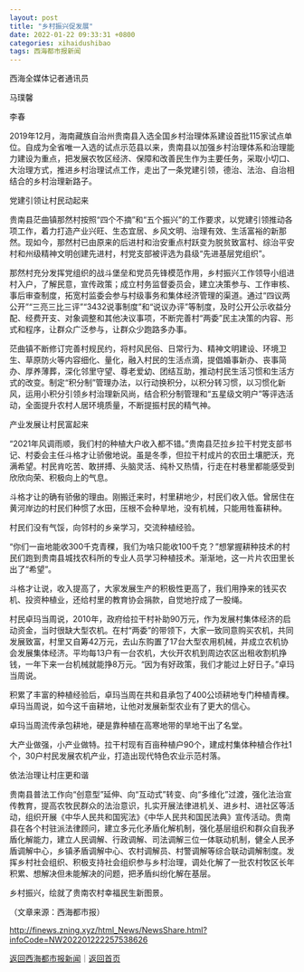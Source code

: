 ```yaml
---
layout: post
title: "乡村振兴促发展"
date: 2022-01-22 09:33:31 +0800
categories: xihaidushibao
tags: 西海都市报新闻
---
```

<p>西海全媒体记者通讯员</p>
 <p>马璞馨</p>
 <p>李春 </p>
 <p>2019年12月，海南藏族自治州贵南县入选全国乡村治理体系建设首批115家试点单位。自成为全省唯一入选的试点示范县以来，贵南县以加强乡村治理体系和治理能力建设为重点，把发展农牧区经济、保障和改善民生作为主要任务，采取小切口、大治理方式，推进乡村治理试点工作，走出了一条党建引领，德治、法治、自治相结合的乡村治理新路子。</p>
 <p>党建引领让村民动起来</p>
 <p>贵南县茫曲镇那然村按照“四个不摘”和“五个振兴”的工作要求，以党建引领推动各项工作，着力打造产业兴旺、生态宜居、乡风文明、治理有效、生活富裕的新那然。现如今，那然村已由原来的后进村和治安重点村跃变为脱贫致富村、综治平安村和州级精神文明创建先进村，村党支部被评选为县级“先进基层党组织”。</p>
 <p>那然村充分发挥党组织的战斗堡垒和党员先锋模范作用，乡村振兴工作领导小组进村入户，了解民意，宣传政策；成立村务监督委员会，建立决策参与、工作审核、事后审查制度，拓宽村监委会参与村级事务和集体经济管理的渠道。通过“四议两公开”“三亮三比三评”“3432说事制度”和“说议办评”等制度，及时公开公示收益分配、经费开支、对象调整和其他决议事项，不断完善村“两委”民主决策的内容、形式和程序，让群众广泛参与，让群众少跑路多办事。</p>
 <p>茫曲镇不断修订完善村规民约，将村风民俗、日常行为、精神文明建设、环境卫生、草原防火等内容细化、量化，融入村民的生活点滴，提倡婚事新办、丧事简办、厚养薄葬，深化邻里守望、尊老爱幼、团结互助，推动村民生活习惯和生活方式的改变。制定“积分制”管理办法，以行动换积分，以积分转习惯，以习惯化新风，运用小积分引领乡村治理新风尚，结合积分制管理和“五星级文明户”等评选活动，全面提升农村人居环境质量，不断提振村民的精气神。</p>
 <p>产业发展让村民富起来</p>
 <p>“2021年风调雨顺，我们村的种植大户收入都不错。”贵南县茫拉乡拉干村党支部书记、村委会主任斗格才让骄傲地说。虽是冬季，但拉干村成片的农田土壤肥沃，充满希望。村民肯吃苦、敢拼搏、头脑灵活、纯朴又热情，行走在村巷里都能感受到欣欣向荣、积极向上的气息。</p>
 <p>斗格才让的确有骄傲的理由。刚搬迁来时，村里耕地少，村民们收入低。曾居住在黄河岸边的村民们种惯了水田，压根不会种旱地，没有机械，只能用牲畜耕种。</p>
 <p>村民们没有气馁，向邻村的乡亲学习，交流种植经验。</p>
 <p>“你们一亩地能收300千克青稞，我们为啥只能收100千克？”想掌握耕种技术的村民们跑到贵南县城找农科所的专业人员学习种植技术。渐渐地，这一片片农田里长出了“希望”。</p>
 <p>斗格才让说，收入提高了，大家发展生产的积极性更高了，我们用挣来的钱买农机、投资种植业，还给村里的教育协会捐款，自觉地拧成了一股绳。</p>
 <p>村民卓玛当周说，2010年，政府给拉干村补助90万元，作为发展村集体经济的启动资金，当时很缺大型农机。在村“两委”的带领下，大家一致同意购买农机，共同发展致富，村里又自筹42万元，去山东购置了17台大型农用机械，并成立农机协会发展集体经济。平均每13户有一台农机，大伙开农机到周边农区出租收割机挣钱，一年下来一台机械就能挣8万元。“因为有好政策，我们才能过上好日子。”卓玛当周说。</p>
 <p>积累了丰富的种植经验后，卓玛当周在共和县承包了400公顷耕地专门种植青稞。卓玛当周说，如今这千亩耕地，让他对发展新型农业有了更大的信心。</p>
 <p>卓玛当周流传承包耕地，硬是靠种植在高寒地带的旱地干出了名堂。</p>
 <p>大产业做强，小产业做特。拉干村现有百亩种植户90个，建成村集体种植合作社1个，30户村民发展农机产业，打造出现代特色农业示范村落。</p>
 <p>依法治理让村庄更和谐</p>
 <p>贵南县普法工作向“创意型”延伸、向“互动式”转变、向“多维化”过渡，强化法治宣传教育，提高农牧民群众的法治意识，扎实开展法律进机关、进乡村、进社区等活动，组织开展《中华人民共和国宪法》《中华人民共和国民法典》宣传活动。贵南县在各个村驻派法律顾问，建立多元化矛盾化解机制，强化基层组织和群众自我矛盾化解能力，建立人民调解、行政调解、司法调解三位一体联动机制，健全人民矛盾调解中心，乡镇矛盾调解中心、农村调解员、村警调解等综合联动调解制度。发挥乡村社会组织、积极支持社会组织参与乡村治理，调处化解了一批农村牧区长年积累、想解决但未能解决的问题，把矛盾纠纷化解在基层。</p>
 <p>乡村振兴，绘就了贵南农村幸福民生新图景。</p><p class="em_media">（文章来源：西海都市报）</p>

<http://finews.zning.xyz/html_News/NewsShare.html?infoCode=NW202201222257538626>

[返回西海都市报新闻](//finews.withounder.com/category/xihaidushibao.html)｜[返回首页](//finews.withounder.com/)